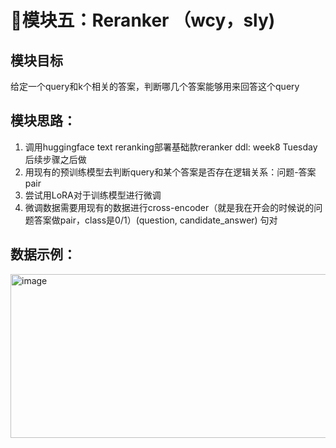 # 🤬模块五：Reranker （wcy，sly)

## 模块目标
给定一个query和k个相关的答案，判断哪几个答案能够用来回答这个query

## 模块思路：
1. 调用huggingface text reranking部署基础款reranker ddl: week8 Tuesday 后续步骤之后做
2. 用现有的预训练模型去判断query和某个答案是否存在逻辑关系：问题-答案 pair
3. 尝试用LoRA对于训练模型进行微调
4. 微调数据需要用现有的数据进行cross-encoder（就是我在开会的时候说的问题答案做pair，class是0/1）(question, candidate_answer) 句对

## 数据示例：
<img width="809" height="262" alt="image" src="https://github.com/user-attachments/assets/cc376b02-9d7e-4a82-b5b1-cd3ee383706f" />
